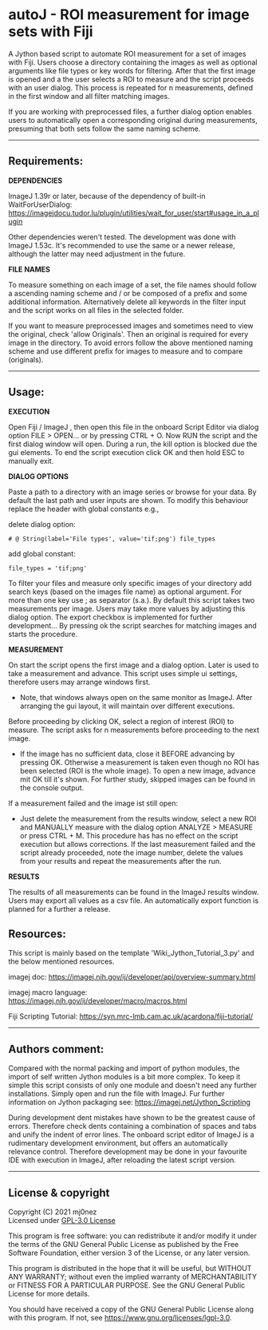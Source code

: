 # autoJ - ROI measurement for image sets with Fiji

A Jython based script to automate ROI measurement for a set of images with Fiji. 
Users choose a directory containing the images as well as optional arguments
like file types or key words for filtering. After that the first image is opened
and a the user selects a ROI to measure and the script proceeds with an user
dialog. This process is repeated for n measurements, defined in the first
window and all filter matching images.

If you are working with preprocessed files, a further dialog option enables
users to automatically open a corresponding original during measurements,
presuming that both sets follow the same naming scheme. 

----------

## Requirements:

**DEPENDENCIES**

ImageJ 1.39r or later, because of the dependency of built-in WaitForUserDialog:
https://imagejdocu.tudor.lu/plugin/utilities/wait_for_user/start#usage_in_a_plugin

Other dependencies weren't tested. The development was done with ImageJ
1.53c. It's recommended to use the same or a newer release, although the
latter may need adjustment in the future.

**FILE NAMES**

To measure something on each image of a set, the file names should follow a
ascending naming scheme and / or be composed of a prefix and some additional
information. Alternatively delete all keywords in the filter input and the
script works on all files in the selected folder.

If you want to measure preprocessed images and sometimes need to view the
original, check 'allow Originals'. Then an original is required for every
image in the directory. To avoid errors follow the above mentioned naming
scheme and use different prefix for images to measure and to compare
(originals).

----------
## Usage:

**EXECUTION**

Open Fiji / ImageJ , then open this file in the onboard Script Editor via
dialog option FILE > OPEN... or by pressing CTRL + O.
Now RUN the script and the first dialog window will open.
During a run, the kill option is blocked due the gui elements.
    To end the script execution click OK and then hold ESC to manually exit.

**DIALOG OPTIONS**

Paste a path to a directory with an image series or browse for your data.
By default the last path and user inputs are shown. To modify this
behaviour replace the header with global constants e.g., 

delete dialog option:    
```
# @ String(label='File types', value='tif;png') file_types
```
add global constant:
```
file_types = 'tif;png'
```
To filter your files and measure only specific images of your directory add
search keys (based on the images file name) as optional argument. For more
than one key use ; as separator (s.a.).
By default this script takes two measurements per image. Users may take more
values by adjusting this dialog option.
The export checkbox is implemented for further development...
By pressing ok the script searches for matching images and starts the
procedure.

**MEASUREMENT**

On start the script opens the first image and a dialog option. Later is
used to take a measurement and advance. This script uses simple ui
settings, therefore users may arrange windows first.
- Note, that windows always open on the same monitor as ImageJ. After
    arranging the gui layout, it will maintain over different executions.

Before proceeding by clicking OK, select a region of interest (ROI) to
measure. The script asks for n measurements before proceeding to the next
image.
- If the image has no sufficient data, close it BEFORE advancing by
    pressing OK. Otherwise a measurement is taken even though no ROI has
    been selected (ROI is the whole image).
    To open a new image, advance mit OK till it's shown.
    For further study, skipped images can be found in the console output.
    
If a measurement failed and the image ist still open:
- Just delete the measurement from the results window, select a new ROI and
    MANUALLY measure with the dialog option ANALYZE > MEASURE or press CTRL + M.
    This procedure has has no effect on the script execution but allows
    corrections.
    If the last measurement failed and the script already proceeded, note the
    image number, delete the values from your results and repeat the
    measurements after the run.

**RESULTS**

The results of all measurements can be found in the ImageJ results
window. Users may export all values as a csv file.
An automatically export function is planned for a further a release.



## Resources:

This script is mainly based on the template 'Wiki_Jython_Tutorial_3.py'
and the below mentioned resources.

imagej doc:
https://imagej.nih.gov/ij/developer/api/overview-summary.html

imagej macro language:
https://imagej.nih.gov/ij/developer/macro/macros.html

Fiji Scripting Tutorial:
https://syn.mrc-lmb.cam.ac.uk/acardona/fiji-tutorial/

----------

## Authors comment:

Compared with the normal packing and import of python modules, the import of
self written Jython modules is a bit more complex. To keep it simple this
script consists of only one module and doesn't need any further
installations. Simply open and run the file with ImageJ.
Fur further information on Jython packaging see:
https://imagej.net/Jython_Scripting

During development dent mistakes have shown to be the greatest cause of
errors. Therefore check dents containing a combination of spaces and tabs and
unify the indent of error lines.
The onboard script editor of ImageJ is a rudimentary development environment,
but offers an automatically relevance control. Therefore development may be
done in your favourite IDE with execution in ImageJ, after reloading the latest
script version.

----------

## License & copyright

Copyright (C) 2021  mj0nez <br>Licensed under [GPL-3.0 License
](LICENSE.md)

This program is free software: you can redistribute it and/or modify
it under the terms of the GNU General Public License as published by
the Free Software Foundation, either version 3 of the License, or
any later version.

This program is distributed in the hope that it will be useful,
but WITHOUT ANY WARRANTY; without even the implied warranty of
MERCHANTABILITY or FITNESS FOR A PARTICULAR PURPOSE.  See the
GNU General Public License for more details.

You should have received a copy of the GNU General Public License
along with this program.  If not, see https://www.gnu.org/licenses/lgpl-3.0.
